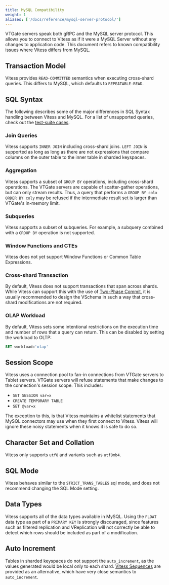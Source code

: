 ```yaml
---
title: MySQL Compatibility
weight: 1
aliases: ['/docs/reference/mysql-server-protocol/']
---
```


VTGate servers speak both gRPC and the MySQL server protocol. This allows you to connect to Vitess as if it were a MySQL Server without any changes to application code. This document refers to known compatibility issues where Vitess differs from MySQL.

## Transaction Model

Vitess provides `READ-COMMITTED` semantics when executing cross-shard queries. This differs to MySQL, which defaults to `REPEATABLE-READ`. 

## SQL Syntax

The following describes some of the major differences in SQL Syntax handling between Vitess and MySQL. For a list of unsupported queries, check out the [test-suite cases](https://github.com/vitessio/vitess/blob/master/go/vt/vtgate/planbuilder/testdata/unsupported_cases.txt).

### Join Queries

Vitess supports `INNER JOIN` including cross-shard joins. `LEFT JOIN` is supported as long as long as there are not expressions that compare columns on the outer table to the inner table in sharded keyspaces.

### Aggregation

Vitess supports a subset of `GROUP BY` operations, including cross-shard operations. The VTGate servers are capable of scatter-gather operations, but can only stream results. Thus, a query that performs a `GROUP BY colx ORDER BY coly` may be refused if the intermediate result set is larger than VTGate's in-memory limit.

### Subqueries

Vitess supports a subset of subqueries. For example, a subquery combined with a `GROUP BY` operation is not supported.

### Window Functions and CTEs

Vitess does not yet support Window Functions or Common Table Expressions.

### Cross-shard Transaction

By default, Vitess does not support transactions that span across shards. While Vitess can support this with the use of [Two-Phase Commit](../two-phase-commit), it is usually recommended to design the VSchema in such a way that cross-shard modifications are not required.

### OLAP Workload

By default, Vitess sets some intentional restrictions on the execution time and number of rows that a query can return. This can be disabled by setting the workload to OLTP:
```sql
SET workload='olap'
```

## Session Scope

Vitess uses a connection pool to fan-in connections from VTGate servers to Tablet servers. VTGate servers will refuse statements that make changes to the connection's session scope. This includes:

* `SET SESSION var=x`
* `CREATE TEMPORARY TABLE`
* `SET @var=x`

The exception to this, is that Vitess maintains a whitelist statements that MySQL connectors may use when they first connect to Vitess. Vitess will ignore these noisy statements when it knows it is safe to do so.

## Character Set and Collation

Vitess only supports `utf8` and variants such as `utf8mb4`.

## SQL Mode

Vitess behaves similar to the `STRICT_TRANS_TABLES` sql mode, and does not recommend changing the SQL Mode setting.

## Data Types

Vitess supports all of the data types available in MySQL. Using the `FLOAT` data type as part of a `PRIMARY KEY` is strongly discouraged, since features such as filtered replication and VReplication will not correctly be able to detect which rows should be included as part of a modification.

## Auto Increment

Tables in sharded keyspaces do not support the `auto_increment`, as the values generated would be local only to each shard. [Vitess Sequences](../vitess-sequences) are provided as an alternative, which have very close semantics to `auto_increment`.
